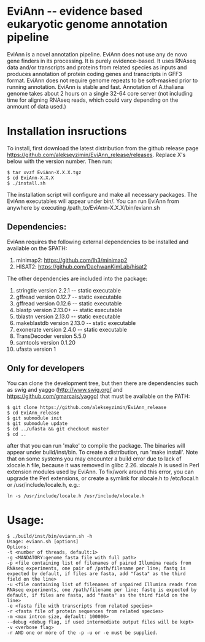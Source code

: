 # EviAnn -- evidence based eukaryotic genome annotation pipeline

EviAnn is a novel annotation pipeline.  EviAnn does not use any de novo gene finders in its processing.  It is purely evidence-based.  It uses RNAseq data and/or transcripts and proteins from related species as inputs and produces annotation of protein coding genes and transcripts in GFF3 format.  EviAnn does not require genome repeats to be soft-masked prior to running annotation.  EviAnn is stable and fast. Annotation of A.thaliana genome takes about 2 hours on a single 32-64 core server (not including time for aligning RNAseq reads, which could vary depending on the anmount of data used.) 

# Installation insructions

To install, first download the latest distribution from the github release page https://github.com/alekseyzimin/EviAnn_release/releases. Replace X's below with the version number. Then run:
```
$ tar xvzf EviAnn-X.X.X.tgz
$ cd EviAnn-X.X.X
$ ./install.sh
```
The installation script will configure and make all necessary packages.  The EviAnn executables will appear under bin/.  You can run EviAnn from anywhere by executing /path_to/EviAnn-X.X.X/bin/eviann.sh

## Dependencies:

EviAnn requires the following external dependencies to be installed and available on the $PATH:

1. minimap2: https://github.com/lh3/minimap2
2. HISAT2: https://github.com/DaehwanKimLab/hisat2

The other dependencies are included into the package:

1. stringtie version 2.2.1 -- static executable
2. gffread version 0.12.7 -- static executable
3. gffread version 0.12.6 -- static executable
4. blastp version 2.13.0+ -- static executable
5. tblastn version 2.13.0 -- static executable
6. makeblastdb version 2.13.0 -- static executable
7. exonerate version 2.4.0 -- static executable
8. TransDecoder version 5.5.0
9. samtools version 0.1.20
10. ufasta version 1

## Only for developers

You can clone the development tree, but then there are dependencies such as swig and yaggo (http://www.swig.org/ and https://github.com/gmarcais/yaggo) that must be available on the PATH:

```
$ git clone https://github.com/alekseyzimin/EviAnn_release
$ cd EviAnn_release
$ git submodule init
$ git submodule update
$ cd ../ufasta && git checkout master
$ cd ..
```
after that you can run 'make' to compile the package.  The binaries will appear under build/inst/bin.  To create a distribution, run 'make install'.
Note that on some systems you may encounter a build error due to lack of xlocale.h file, because it was removed in glibc 2.26.  xlocale.h is used in Perl extension modules used by EviAnn.  To fix/work around this error, you can upgrade the Perl extensions, or create a symlink for xlocale.h to /etc/local.h or /usr/include/locale.h, e.g.:
```
ln -s /usr/include/locale.h /usr/include/xlocale.h
```

# Usage:
```
$ ./build/inst/bin/eviann.sh -h
Usage: eviann.sh [options]
Options:
-t <number of threads, default:1>
-g <MANDATORY:genome fasta file with full path>
-p <file containing list of filenames of paired Illumina reads from RNAseq experiments, one pair of /path/filename per line; fastq is expected by default, if files are fasta, add "fasta" as the third field on the line>
-u <file containing list of filenames of unpaired Illumina reads from RNAseq experiments, one /path/filename per line; fastq is expected by default, if files are fasta, add "fasta" as the third field on the line>
-e <fasta file with transcripts from related species>
-r <fasta file of protein sequences from related species>
-m <max intron size, default: 100000>
--debug <debug flag, if used intermediate output files will be kept>
-v <verbose flag>
-r AND one or more of the -p -u or -e must be supplied.
```


